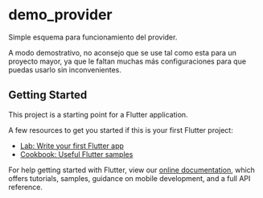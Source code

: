 # demo_provider

Simple esquema para funcionamiento del provider.

A modo demostrativo, no aconsejo que se use tal como esta para un proyecto mayor, ya que le faltan muchas más configuraciones para que puedas usarlo sin inconvenientes.


## Getting Started

This project is a starting point for a Flutter application.

A few resources to get you started if this is your first Flutter project:

- [Lab: Write your first Flutter app](https://flutter.dev/docs/get-started/codelab)
- [Cookbook: Useful Flutter samples](https://flutter.dev/docs/cookbook)

For help getting started with Flutter, view our
[online documentation](https://flutter.dev/docs), which offers tutorials,
samples, guidance on mobile development, and a full API reference.
